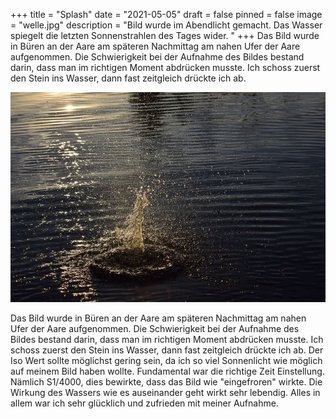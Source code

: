 +++
title = "Splash"
date = "2021-05-05"
draft = false
pinned = false
image = "welle.jpg"
description = "Bild wurde im Abendlicht gemacht. Das Wasser spiegelt die letzten Sonnenstrahlen des Tages wider. "
+++
Das Bild wurde in Büren an der Aare am späteren Nachmittag am nahen Ufer der Aare aufgenommen. Die Schwierigkeit bei der Aufnahme des Bildes bestand darin, dass man im richtigen Moment abdrücken musste. Ich schoss zuerst den Stein ins Wasser, dann fast zeitgleich drückte ich ab.

![](welle.jpg)

Das Bild wurde in Büren an der Aare am späteren Nachmittag am nahen Ufer der Aare aufgenommen. Die Schwierigkeit bei der Aufnahme des Bildes bestand darin, dass man im richtigen Moment abdrücken musste. Ich schoss zuerst den Stein ins Wasser, dann fast zeitgleich drückte ich ab. Der Iso Wert sollte möglichst gering sein, da ich so viel Sonnenlicht wie möglich auf meinem Bild haben wollte. Fundamental war die richtige Zeit Einstellung. Nämlich S1/4000, dies bewirkte, dass das Bild wie "eingefroren" wirkte. Die Wirkung des Wassers wie es auseinander geht wirkt sehr lebendig. Alles in allem war ich sehr glücklich und zufrieden mit meiner Aufnahme.
